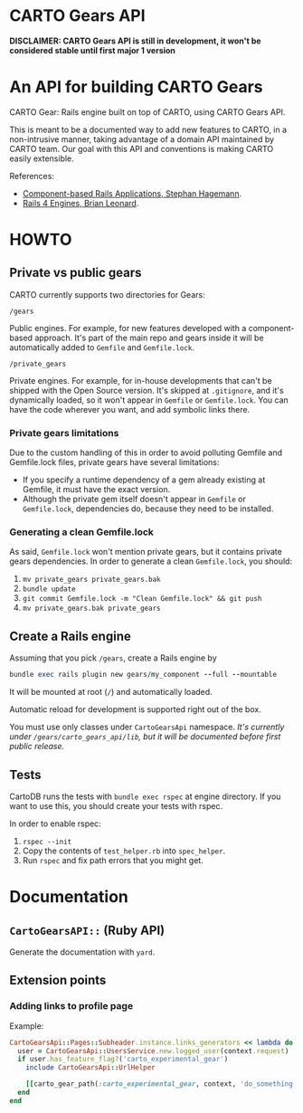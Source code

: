 CARTO Gears API
===============

**DISCLAIMER: CARTO Gears API is still in development, it won't be considered stable until first major 1 version**

# An API for building CARTO Gears

CARTO Gear: Rails engine built on top of CARTO, using CARTO Gears API.

This is meant to be a documented way to add new features to CARTO, in a non-intrusive manner,
taking advantage of a domain API maintained by CARTO team. Our goal with this API and conventions is making
CARTO easily extensible.

References:

- [Component-based Rails Applications, Stephan Hagemann](https://leanpub.com/cbra).
- [Rails 4 Engines, Brian Leonard](http://tech.taskrabbit.com/blog/2014/02/11/rails-4-engines/).

# HOWTO

## Private vs public gears

CARTO currently supports two directories for Gears:

`/gears`

Public engines. For example, for new features developed with a component-based approach.
It's part of the main repo and gears inside it will be automatically added to `Gemfile` and `Gemfile.lock`.

`/private_gears`

Private engines. For example, for in-house developments that can't be shipped with the Open Source version.
It's skipped at `.gitignore`, and it's dynamically loaded, so it won't appear in `Gemfile` or `Gemfile.lock`.
You can have the code wherever you want, and add symbolic links there.

### Private gears limitations

Due to the custom handling of this in order to avoid polluting Gemfile and Gemfile.lock files, private gears
have several limitations:

- If you specify a runtime dependency of a gem already existing at Gemfile, it must have the exact version.
- Although the private gem itself doesn't appear in `Gemfile` or `Gemfile.lock`, dependencies do, because they need to
be installed.

### Generating a clean Gemfile.lock

As said, `Gemfile.lock` won't mention private gears, but it contains private gears dependencies.
In order to generate a clean `Gemfile.lock`, you should:

1. `mv private_gears private_gears.bak`
2. `bundle update`
3. `git commit Gemfile.lock -m "Clean Gemfile.lock" && git push`
4. `mv private_gears.bak private_gears`

## Create a Rails engine

Assuming that you pick `/gears`, create a Rails engine by

```ruby
bundle exec rails plugin new gears/my_component --full --mountable
```

It will be mounted at root (`/`) and automatically loaded.

Automatic reload for development is supported right out of the box.

You must use only classes under `CartoGearsApi` namespace. _It's currently under `/gears/carto_gears_api/lib`,
but it will be documented before first public release._

## Tests

CartoDB runs the tests with `bundle exec rspec` at engine directory. If you want to use this, you should create
your tests with rspec.

In order to enable rspec:

1. `rspec --init`
2. Copy the contents of `test_helper.rb` into `spec_helper`.
3. Run `rspec` and fix path errors that you might get.

# Documentation

## `CartoGearsAPI::` (Ruby API)
Generate the documentation with `yard`.

## Extension points

### Adding links to profile page

Example:

```ruby
CartoGearsApi::Pages::Subheader.instance.links_generators << lambda do |context|
  user = CartoGearsApi::UsersService.new.logged_user(context.request)
  if user.has_feature_flag?('carto_experimental_gear')
    include CartoGearsApi::UrlHelper

    [[carto_gear_path(:carto_experimental_gear, context, 'do_something'), 'Do Something!', 'carto_experimental_gear/something_controller']]
  end
end
```
